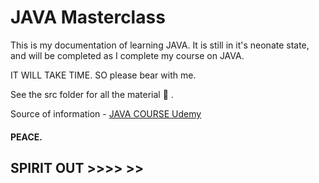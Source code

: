 # JAVA Masterclass
This is my documentation of learning JAVA. It is still in it's neonate state,
and will be completed as I complete my course on JAVA.

IT WILL TAKE TIME. SO please bear with me.

See the src folder for all the material 🤯 .

Source of information - [JAVA COURSE Udemy](https://www.udemy.com/course/java-the-complete-java-developer-course/)

#### PEACE.

## SPIRIT OUT >>>> >>

